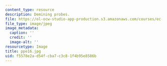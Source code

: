 ```yaml
---
content_type: resource
description: Demining probes.
file: https://ol-ocw-studio-app-production.s3.amazonaws.com/courses/ec-s06-design-for-demining-spring-2007/f5578e2ad54fcba7c3c81f4b95e8586b_ppe16.jpg
file_type: image/jpeg
image_metadata:
  caption: ''
  credit: ''
  image-alt: ''
resourcetype: Image
title: ppe16.jpg
uid: f5578e2a-d54f-cba7-c3c8-1f4b95e8586b
---
```

